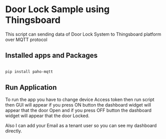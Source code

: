 # Door Lock Sample using Thingsboard

This script can sending data of Door Lock System to Thingsboard platform over MQTT protocol  

## Installed apps and Packages

``` bash

pip install paho-mqtt

```

## Run Application

To run the app you have to change device Access token then run script then GUI will appear if you press ON button the dashboard widget will appear that the door Open and if you press OFF button the dashboard widget will appear that the door Locked.

Also I can add your Email as a tenant user so you can see my dashboard directly.